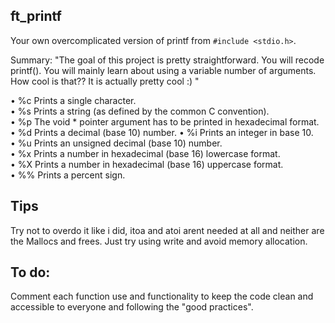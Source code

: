 ## ft_printf

Your own overcomplicated version of printf from `#include <stdio.h>`.

Summary:
"The goal of this project is pretty straightforward. You will recode printf().
You will mainly learn about using a variable number of arguments. How cool is that?? It is actually pretty cool :) "


• %c Prints a single character. \
• %s Prints a string (as defined by the common C convention). \
• %p The void * pointer argument has to be printed in hexadecimal format. \
• %d Prints a decimal (base 10) number.
• %i Prints an integer in base 10. \
• %u Prints an unsigned decimal (base 10) number. \
• %x Prints a number in hexadecimal (base 16) lowercase format. \
• %X Prints a number in hexadecimal (base 16) uppercase format. \
• %% Prints a percent sign.

## Tips
Try not to overdo it like i did, itoa and atoi arent needed at all and neither are the Mallocs and frees. Just try using write and avoid memory allocation.

## To do:

Comment each function use and functionality to keep the code clean and accessible to everyone and following the "good practices".
